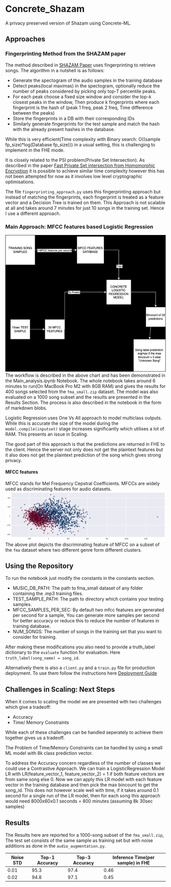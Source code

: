 # Concrete_Shazam
A privacy preserved version of Shazam using Concrete-ML.

## Approaches

### Fingerprinting Method from the SHAZAM paper
The method described in [SHAZAM Paper](https://www.ee.columbia.edu/~dpwe/papers/Wang03-shazam.pdf) uses fingerprinting to retrieve songs. The algorithm in a nutshell is as follows:
- Generate the spectogram of the audio samples in the training database
- Detect peaks(local maximas) in the spectogram, optionally reduce the number of peaks considered by picking only top-T percentile peaks.
- For each peak choose a fixed size window and consider the top-k closest peaks in the window, Then produce k fingerprints where each fingerprint is the hash of (peak 1 freq, peak 2 freq, Time difference between the peaks)
- Store the fingerprints in a DB with their corresponding IDs
- Similarly generate fingerprints for the test sample and match the hash with the already present hashes in the database.

While this is very efficient(Time complexity with Binary search: O((sample fp_size)*log(Database fp_size))) in a usual setting, this is challenging to implement in the FHE mode.

It is closely related to the PSI problem(Private Set Intersection). As described in the paper [Fast Private Set intersection from Homomorphic Encryption](https://eprint.iacr.org/2017/299.pdf) it is possible to achieve similar time complexity however this has not been attempted for now as it involves low level cryptographic optimisations.

The file `fingerprinting_approach.py` uses this fingerprinting approach but instead of matching the fingerprints, each fingerprint is treated as a feature vector and a Decision Tree is trained on them. This Approach is not scalable at all and takes around 7 minutes for just 10 songs in the training set. Hence I use a different approach.

### Main Approach: MFCC features based Logistic Regression

![workflow](flow_diagram.png)
The workflow is described in the above chart and has been demonstrated in the Main_analysis.ipynb Notebook. The whole notebook takes around 6 minutes to run(On MacBook Pro M2 with 8GB RAM) and gives the results for 400 songs selected from the `fma_small.zip` dataset. The model was also evaluated on a 1000 song subset and the results are presented in the Results Section.
The process is also described in the notebook in the form of markdown blobs.

Logistic Regression uses One Vs All approach to model multiclass outputs. While this is accurate the size of the model during the `model.compile(inputset)` stage increases significantly which utilises a lot of RAM. This presents an issue in Scaling. 

The good part of this approach is that the predictions are returned in FHE to the client. Hence the server not only does not get the plaintext features but it also does not get the plaintext prediction of the song which gives strong privacy.

#### MFCC features
MFCC stands for Mel Frequency Cepstral Coefficients. MFCCs are widely used as discriminating features for audio datasets. 
![mfcc](mfcc_space.png)
The above plot depicts the discriminating feature of MFCC on a subset of the `fma` dataset where two different genre form different clusters.

## Using the Repository

To run the notebook just modify the constants in the constants section.
- MUSIC_DB_PATH: The path to fma_small dataset of any folder containing the .mp3 training files.
- TEST_SAMPLE_PATH: The path to directory which contains your testing samples.
- MFCC_SAMPLES_PER_SEC: By default two mfcc features are generated per second for a sample, You can generate more samples per second for better accuracy or reduce this to reduce the number of features in training database.
- NUM_SONGS: The number of songs in the training set that you want to consider for training. 

After making these modifications you also need to provide a truth_label dictionary to the `evaluate` function for evaluation. Here `truth_label(song_name) = song_id`.

Alternatively there is also a `client.py` and a `train.py` file for production deployment. To use them follow the instructions here [Deployment Guide](https://github.com/zama-ai/concrete-ml/blob/release/1.3.x/use_case_examples/deployment/breast_cancer_builtin/README.md)

## Challenges in Scaling: Next Steps

When it comes to scaling the model we are presented with two challenges which give a tradeoff:
- Accuracy
- Time/ Memory Constraints

While each of these challenges can be handled seperately to achieve them together gives us a tradeoff. 

The Problem of Time/Memory Constraints can be handled by using a small ML model with 8k class prediction vector. 

To address the Accuracy concern regardless of the number of classes we could use a Contrastive Approach. We can train a LogisticRegression Model LR with LR(feature_vector_1, feature_vector_2) = 1 if both feature vectors are from same song else 0. Now we can apply this LR model with each feature vector in the training database and then pick the max bincount to get the song_id. This does not however scale well with time, if it takes around 0.1 second for a single run of the LR model, then for each song this approach would need 8000x60x0.1 seconds = 800 minutes (assuming 8k 30sec samples)

## Results

The Results here are reported for a 1000-song subset of the `fma_small.zip`, The test set consists of the same sample as training set but with noise additions as done in the `audio_augmentation.py`.

| Noise STD | Top-1 Accuracy | Top-3 Accuracy | Inference Time(per sample) in FHE |
|----------------|----------------|----------------|-----------------------|
| 0.01    | 95.3          | 97.4          | 0.46                  |
| 0.02    | 94.8          | 97.1          | 0.45                  |



